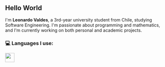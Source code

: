 ## Hello World
I'm **Leonardo Valdes**, a 3rd-year university student from Chile, studying Software Engineering. I'm passionate about programming and mathematics, and I'm currently working on both personal and academic projects.

### 💻 Languages I use:
<img src="https://github.com/user-attachments/assets/13dabca1-bb92-4c53-b717-e59b69dfe150" width="30" height="30">




<!--
**therichleo/therichleo** is a ✨ _special_ ✨ repository because its `README.md` (this file) appears on your GitHub profile.

Here are some ideas to get you started:

- 🔭 I’m currently working on ...![JavaScript-logo](https://github.com/user-attachments/assets/993d11b5-b71b-42dc-94cb-1f4b6358e5b2)

- 🌱 I’m currently learning ...
- 👯 I’m looking to collaborate on ...
- 🤔 I’m looking for help with ...
- 💬 Ask me about ...
- 📫 How to reach me: ...
- 😄 Pronouns: ...
- ⚡ Fun fact: ...
-->
